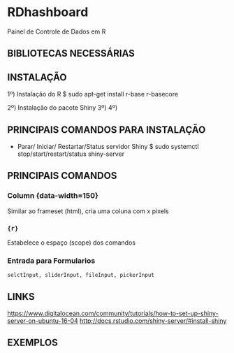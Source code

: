 # RDhashboard
Painel de Controle de Dados em R

## BIBLIOTECAS NECESSÁRIAS

## INSTALAÇÃO

1º) Instalação do R 
$ sudo apt-get install r-base r-basecore

2º) Instalação do pacote Shiny
3º)
4º)

## PRINCIPAIS COMANDOS PARA INSTALAÇÃO
 - Parar/ Iniciar/ Restartar/Status servidor Shiny
$ sudo systemctl stop/start/restart/status shiny-server

## PRINCIPAIS COMANDOS

### Column {data-width=150}
  Similar ao frameset (html), cria uma coluna com x pixels

### ```{r}      ```  
  Estabelece o espaço (scope) dos comandos   

###  Entrada para Formularios

``` selctInput, sliderInput, fileInput, pickerInput ```

## LINKS
https://www.digitalocean.com/community/tutorials/how-to-set-up-shiny-server-on-ubuntu-16-04
http://docs.rstudio.com/shiny-server/#install-shiny

## EXEMPLOS



 
